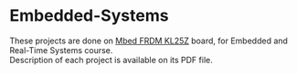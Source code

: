 # Embedded-Systems
These projects are done on <a href="https://os.mbed.com/handbook/mbed-FRDM-KL25Z">Mbed FRDM KL25Z</a> board, for Embedded and Real-Time Systems course.<br/>
Description of each project is available on its PDF file.
